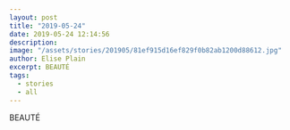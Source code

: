 ```yaml
---
layout: post
title: "2019-05-24"
date: 2019-05-24 12:14:56
description: 
image: "/assets/stories/201905/81ef915d16ef829f0b82ab1200d88612.jpg"
author: Elise Plain
excerpt: BEAUTÉ
tags: 
  - stories
  - all
---
```


BEAUTÉ
<p></p>
